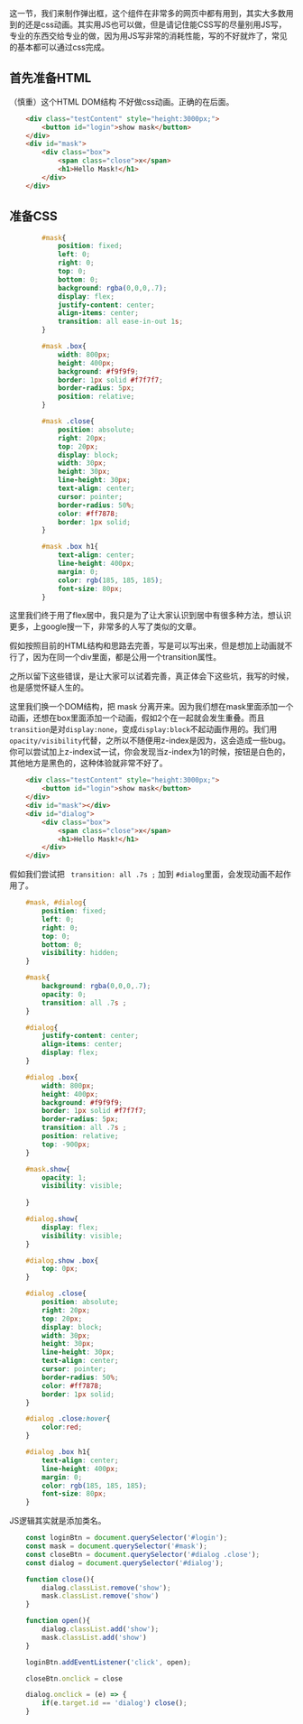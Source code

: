 这一节，我们来制作弹出框，这个组件在非常多的网页中都有用到，其实大多数用到的还是css动画。其实用JS也可以做，但是请记住能CSS写的尽量别用JS写，专业的东西交给专业的做，因为用JS写非常的消耗性能，写的不好就炸了，常见的基本都可以通过css完成。

## 首先准备HTML
（慎重）这个HTML DOM结构 不好做css动画。正确的在后面。

```html
    <div class="testContent" style="height:3000px;">
        <button id="login">show mask</button>
    </div>
    <div id="mask">
        <div class="box">
            <span class="close">x</span>
            <h1>Hello Mask!</h1>
        </div>
    </div>
```

## 准备CSS

```css
        #mask{
            position: fixed;
            left: 0;
            right: 0;
            top: 0;
            bottom: 0;
            background: rgba(0,0,0,.7);
            display: flex;
            justify-content: center;
            align-items: center;
            transition: all ease-in-out 1s;
        }

        #mask .box{
            width: 800px;
            height: 400px;
            background: #f9f9f9;
            border: 1px solid #f7f7f7;
            border-radius: 5px;
            position: relative;
        }

        #mask .close{
            position: absolute;
            right: 20px;
            top: 20px;
            display: block;
            width: 30px;
            height: 30px;
            line-height: 30px;
            text-align: center;
            cursor: pointer;
            border-radius: 50%;
            color: #ff7878;
            border: 1px solid;
        }

        #mask .box h1{
            text-align: center;
            line-height: 400px;      
            margin: 0;
            color: rgb(185, 185, 185);
            font-size: 80px; 
        }
```

这里我们终于用了flex居中，我只是为了让大家认识到居中有很多种方法，想认识更多，上google搜一下，非常多的人写了类似的文章。

假如按照目前的HTML结构和思路去完善，写是可以写出来，但是想加上动画就不行了，因为在同一个div里面，都是公用一个transition属性。

之所以留下这些错误，是让大家可以试着完善，真正体会下这些坑，我写的时候，也是感觉怀疑人生的。

这里我们换一个DOM结构，把 mask 分离开来。因为我们想在mask里面添加一个动画，还想在box里面添加一个动画，假如2个在一起就会发生重叠。而且`transition`是对`display:none`，变成`display:block`不起动画作用的。我们用`opacity/visibility`代替，之所以不随便用z-index是因为，这会造成一些bug。你可以尝试加上z-index试一试，你会发现当z-index为1的时候，按钮是白色的，其他地方是黑色的，这种体验就非常不好了。

```html
    <div class="testContent" style="height:3000px;">
        <button id="login">show mask</button>
    </div>
    <div id="mask"></div>
    <div id="dialog">
        <div class="box">
            <span class="close">x</span>
            <h1>Hello Mask!</h1>
        </div>
    </div>

```

假如我们尝试把 ` transition: all .7s ;` 加到 `#dialog`里面，会发现动画不起作用了。

```css
    #mask, #dialog{
        position: fixed;
        left: 0;
        right: 0;
        top: 0;
        bottom: 0;
        visibility: hidden;
    }

    #mask{
        background: rgba(0,0,0,.7);
        opacity: 0;
        transition: all .7s ;
    }

    #dialog{
        justify-content: center;
        align-items: center;
        display: flex;
    }

    #dialog .box{
        width: 800px;
        height: 400px;
        background: #f9f9f9;
        border: 1px solid #f7f7f7;
        border-radius: 5px;
        transition: all .7s ;
        position: relative;
        top: -900px;
    }

    #mask.show{
        opacity: 1;
        visibility: visible;
        
    }

    #dialog.show{
        display: flex;
        visibility: visible;
    }

    #dialog.show .box{
        top: 0px;
    }

    #dialog .close{
        position: absolute;
        right: 20px;
        top: 20px;
        display: block;
        width: 30px;
        height: 30px;
        line-height: 30px;
        text-align: center;
        cursor: pointer;
        border-radius: 50%;
        color: #ff7878;
        border: 1px solid;
    }

    #dialog .close:hover{
        color:red;
    }

    #dialog .box h1{
        text-align: center;
        line-height: 400px;      
        margin: 0;
        color: rgb(185, 185, 185);
        font-size: 80px; 
    }
```

JS逻辑其实就是添加类名。

```js
    const loginBtn = document.querySelector('#login');
    const mask = document.querySelector('#mask');
    const closeBtn = document.querySelector('#dialog .close');
    const dialog = document.querySelector('#dialog');

    function close(){
        dialog.classList.remove('show');
        mask.classList.remove('show')
    }

    function open(){
        dialog.classList.add('show');
        mask.classList.add('show')
    }

    loginBtn.addEventListener('click', open);

    closeBtn.onclick = close

    dialog.onclick = (e) => {
        if(e.target.id == 'dialog') close();
    }
```